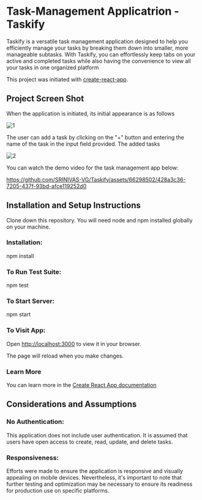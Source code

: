 # Task-Management Applicatrion - Taskify

Taskify is a versatile task management application designed to help you efficiently manage your tasks by breaking them down into smaller, more manageable subtasks. With Taskify, you can effortlessly keep tabs on your active and completed tasks while also having the convenience to view all your tasks in one organized platform 

This project was initiated with [create-react-app](https://create-react-app.dev/docs/running-tests/). 

## Project Screen Shot

When the application is initiated, its initial appearance is as follows

![1](https://github.com/SRINIVAS-VG/Task-Management/assets/66298502/c2f01b25-fedd-4b69-867e-5afc20c5ffb5)


The user can add a task by clicking on the "+" button and entering the name of the task in the input field provided. The added tasks

![2](https://github.com/SRINIVAS-VG/Task-Management/assets/66298502/ea233ccc-0189-46e3-bb90-e1c39d712ef6)

You can watch the demo video for the task management app below:



https://github.com/SRINIVAS-VG/Taskify/assets/66298502/428a3c36-7205-437f-93bd-afce119252d0



## Installation and Setup Instructions

Clone down this repository. You will need node and npm installed globally on your machine.

### Installation:

npm install

### To Run Test Suite:

npm test

### To Start Server:

npm start

### To Visit App:

Open [http://localhost:3000](http://localhost:3000) to view it in your browser.

The page will reload when you make changes.

### Learn More

You can learn more in the [Create React App documentation](https://create-react-app.dev/docs/getting-started/)

## Considerations and Assumptions

### No Authentication:

 This application does not include user authentication. It is assumed that users have open access to create, read, update, and delete tasks.

### Responsiveness: 

Efforts were made to ensure the application is responsive and visually appealing on mobile devices. Nevertheless, it's important to note that further testing and optimization may be necessary to ensure its readiness for production use on specific platforms.

